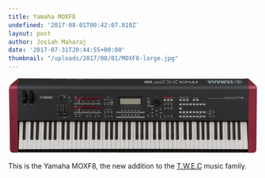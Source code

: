 ```yaml
---
title: Yamaha MOXF8
undefined: '2017-08-01T00:42:07.810Z'
layout: post
author: Josiah Maharaj
date: '2017-07-31T20:44:55+00:00'
thumbnail: "/uploads/2017/08/01/MOXF8-large.jpg"
---
```



<img src="/uploads/2017/08/01/MOXF8-large.jpg" class=" forestry--none" style="float: none;">

This is the Yamaha MOXF8, the new addition to the [T.W.E.C](https://trueworshippers.org) music family.

